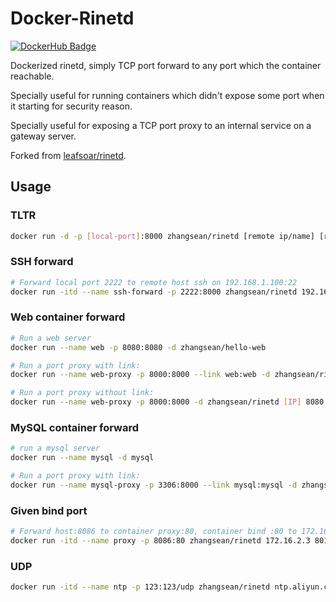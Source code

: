 # Docker-Rinetd

[![DockerHub Badge](http://dockeri.co/image/zhangsean/rinetd)](https://hub.docker.com/r/zhangsean/rinetd/)

Dockerized rinetd, simply TCP port forward to any port which the container reachable.

Specially useful for running containers which didn't expose some port when it starting for security reason.

Specially useful for exposing a TCP port proxy to an internal service on a gateway server.

Forked from [leafsoar/rinetd](https://hub.docker.com/r/leafsoar/rinetd/).

## Usage

### TLTR

```sh
docker run -d -p [local-port]:8000 zhangsean/rinetd [remote ip/name] [remote port]
```

### SSH forward

```sh
# Forward local port 2222 to remote host ssh on 192.168.1.100:22
docker run -itd --name ssh-forward -p 2222:8000 zhangsean/rinetd 192.168.1.100 22
```

### Web container forward

```sh
# Run a web server
docker run --name web -p 8080:8080 -d zhangsean/hello-web

# Run a port proxy with link:
docker run --name web-proxy -p 8000:8000 --link web:web -d zhangsean/rinetd web 8080

# Run a port proxy without link:
docker run --name web-proxy -p 8000:8000 -d zhangsean/rinetd [IP] 8080
```

### MySQL container forward

```sh
# run a mysql server
docker run --name mysql -d mysql

# Run a port proxy with link:
docker run --name mysql-proxy -p 3306:8000 --link mysql:mysql -d zhangsean/rinetd mysql 3306
```

### Given bind port

```sh
# Forward host:8086 to container proxy:80, container bind :80 to 172.16.2.3:8010
docker run -itd --name proxy -p 8086:80 zhangsean/rinetd 172.16.2.3 8010 80
```

### UDP

```sh
docker run -itd --name ntp -p 123:123/udp zhangsean/rinetd ntp.aliyun.com 123 123 udp
```
